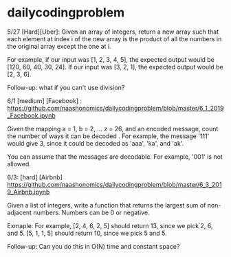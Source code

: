 # dailycodingproblem

5/27 [Hard][Uber]:
Given an array of integers, return a new array such that each element at index i of the new array is the product of all the numbers in the original array except the one at i.

For example, if our input was [1, 2, 3, 4, 5], the expected output would be [120, 60, 40, 30, 24]. If our input was [3, 2, 1], the expected output would be [2, 3, 6].

Follow-up: what if you can't use division?

6/1 [medium] [Facebook] : https://github.com/naashonomics/dailycodingproblem/blob/master/6_1_2019_Facebook.ipynb

Given the mapping a = 1, b = 2, ... z = 26, and an encoded message, count the number of ways it can be decoded
.
For example, the message '111' would give 3, since it could be decoded as 'aaa', 'ka', and 'ak'.

You can assume that the messages are decodable. For example, '001' is not allowed.


6/3: [hard] [Airbnb] https://github.com/naashonomics/dailycodingproblem/blob/master/6_3_2019_Airbnb.ipynb

Given a list of integers, write a function that returns the largest sum of non-adjacent numbers. Numbers can be 0 or negative.

Exmaple: For example, [2, 4, 6, 2, 5] should return 13, since we pick 2, 6, and 5. [5, 1, 1, 5] should return 10, since we pick 5 and 5.

Follow-up: Can you do this in O(N) time and constant space?


